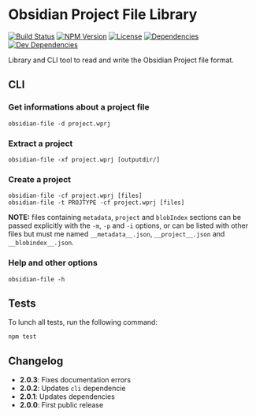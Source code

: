 # Obsidian Project File Library

[![Build Status](https://travis-ci.org/wanadev/obsidian-file.svg?branch=master)](https://travis-ci.org/wanadev/obsidian-file)
[![NPM Version](http://img.shields.io/npm/v/obsidian-file.svg?style=flat)](https://www.npmjs.com/package/obsidian-file)
[![License](http://img.shields.io/npm/l/obsidian-file.svg?style=flat)](https://github.com/wanadev/obsidian-file/blob/master/LICENSE)
[![Dependencies](https://img.shields.io/david/wanadev/obsidian-file.svg?maxAge=2592000)]()
[![Dev Dependencies](https://img.shields.io/david/dev/wanadev/obsidian-file.svg?maxAge=2592000)]()


Library and CLI tool to read and write the Obsidian Project file format.


## CLI

### Get informations about a project file

    obsidian-file -d project.wprj

### Extract a project

    obsidian-file -xf project.wprj [outputdir/]

### Create a project

    obsidian-file -cf project.wprj [files]
    obsidian-file -t PROJTYPE -cf project.wprj [files]

__NOTE:__ files containing `metadata`, `project` and `blobIndex` sections can
be passed explicitly with the `-m`, `-p` and `-i` options, or can be listed
with other files but must me named `__metadata__.json`, `__project__.json` and
`__blobindex__.json`.

### Help and other options

    obsidian-file -h


## Tests

To lunch all tests, run the following command:

    npm test


## Changelog

* **2.0.3**: Fixes documentation errors
* **2.0.2**: Updates `cli` dependencie
* **2.0.1**: Updates dependencies
* **2.0.0**: First public release
